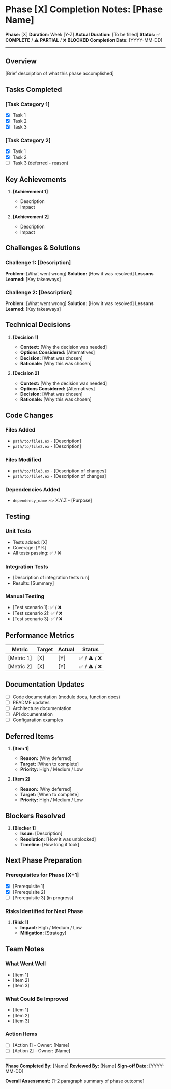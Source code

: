 # Phase [X] Completion Notes: [Phase Name]

**Phase:** [X]
**Duration:** Week [Y-Z]
**Actual Duration:** [To be filled]
**Status:** ✅ **COMPLETE** / ⚠️ **PARTIAL** / ❌ **BLOCKED**
**Completion Date:** [YYYY-MM-DD]

---

## Overview

[Brief description of what this phase accomplished]

## Tasks Completed

### [Task Category 1]
- [x] Task 1
- [x] Task 2
- [x] Task 3

### [Task Category 2]
- [x] Task 1
- [x] Task 2
- [ ] Task 3 (deferred - reason)

## Key Achievements

1. **[Achievement 1]**
   - Description
   - Impact

2. **[Achievement 2]**
   - Description
   - Impact

## Challenges & Solutions

### Challenge 1: [Description]
**Problem:** [What went wrong]
**Solution:** [How it was resolved]
**Lessons Learned:** [Key takeaways]

### Challenge 2: [Description]
**Problem:** [What went wrong]
**Solution:** [How it was resolved]
**Lessons Learned:** [Key takeaways]

## Technical Decisions

1. **[Decision 1]**
   - **Context:** [Why the decision was needed]
   - **Options Considered:** [Alternatives]
   - **Decision:** [What was chosen]
   - **Rationale:** [Why this was chosen]

2. **[Decision 2]**
   - **Context:** [Why the decision was needed]
   - **Options Considered:** [Alternatives]
   - **Decision:** [What was chosen]
   - **Rationale:** [Why this was chosen]

## Code Changes

### Files Added
- `path/to/file1.ex` - [Description]
- `path/to/file2.ex` - [Description]

### Files Modified
- `path/to/file3.ex` - [Description of changes]
- `path/to/file4.ex` - [Description of changes]

### Dependencies Added
- `dependency_name` ~> X.Y.Z - [Purpose]

## Testing

### Unit Tests
- Tests added: [X]
- Coverage: [Y%]
- All tests passing: ✅ / ❌

### Integration Tests
- [Description of integration tests run]
- Results: [Summary]

### Manual Testing
- [Test scenario 1]: ✅ / ❌
- [Test scenario 2]: ✅ / ❌
- [Test scenario 3]: ✅ / ❌

## Performance Metrics

| Metric | Target | Actual | Status |
|--------|--------|--------|--------|
| [Metric 1] | [X] | [Y] | ✅ / ⚠️ / ❌ |
| [Metric 2] | [X] | [Y] | ✅ / ⚠️ / ❌ |

## Documentation Updates

- [ ] Code documentation (module docs, function docs)
- [ ] README updates
- [ ] Architecture documentation
- [ ] API documentation
- [ ] Configuration examples

## Deferred Items

1. **[Item 1]**
   - **Reason:** [Why deferred]
   - **Target:** [When to complete]
   - **Priority:** High / Medium / Low

2. **[Item 2]**
   - **Reason:** [Why deferred]
   - **Target:** [When to complete]
   - **Priority:** High / Medium / Low

## Blockers Resolved

1. **[Blocker 1]**
   - **Issue:** [Description]
   - **Resolution:** [How it was unblocked]
   - **Timeline:** [How long it took]

## Next Phase Preparation

### Prerequisites for Phase [X+1]
- [x] [Prerequisite 1]
- [x] [Prerequisite 2]
- [ ] [Prerequisite 3] (in progress)

### Risks Identified for Next Phase
1. **[Risk 1]**
   - **Impact:** High / Medium / Low
   - **Mitigation:** [Strategy]

## Team Notes

### What Went Well
- [Item 1]
- [Item 2]
- [Item 3]

### What Could Be Improved
- [Item 1]
- [Item 2]
- [Item 3]

### Action Items
- [ ] [Action 1] - Owner: [Name]
- [ ] [Action 2] - Owner: [Name]

---

**Phase Completed By:** [Name]
**Reviewed By:** [Name]
**Sign-off Date:** [YYYY-MM-DD]

**Overall Assessment:** [1-2 paragraph summary of phase outcome]
